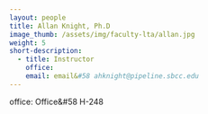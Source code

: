 ```yaml
---
layout: people
title: Allan Knight, Ph.D
image_thumb: /assets/img/faculty-lta/allan.jpg
weight: 5
short-description:
  - title: Instructor
    office: 
    email: email&#58 ahknight@pipeline.sbcc.edu
---
```

office: Office&#58 H-248
